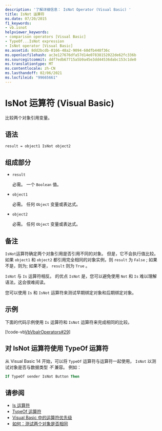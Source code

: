 ```yaml
---
description: '了解详细信息： IsNot Operator (Visual Basic) '
title: IsNot 运算符
ms.date: 07/20/2015
f1_keywords:
- vb.isnot
helpviewer_keywords:
- comparison operators [Visual Basic]
- TypeOf...IsNot expression
- IsNot operator [Visual Basic]
ms.assetid: 8dd2bcdb-0166-48a2-9094-60dfb448f36c
ms.openlocfilehash: ac3e127676dfa57d14e07838152022de62fc336b
ms.sourcegitcommit: ddf7edb67715a5b9a45e3dd44536dabc153c1de0
ms.translationtype: MT
ms.contentlocale: zh-CN
ms.lasthandoff: 02/06/2021
ms.locfileid: "99665661"
---
```

# <a name="isnot-operator-visual-basic"></a>IsNot 运算符 (Visual Basic)

比较两个对象引用变量。

## <a name="syntax"></a>语法

```vb
result = object1 IsNot object2
```

## <a name="parts"></a>组成部分

- `result`

  必需。 一个 `Boolean` 值。

- `object1`

  必需。 任何 `Object` 变量或表达式。

- `object2`

  必需。 任何 `Object` 变量或表达式。

## <a name="remarks"></a>备注

`IsNot`运算符确定两个对象引用是否引用不同的对象。 但是，它不会执行值比较。 如果 `object1` 和 `object2` 都引用完全相同的对象实例，则 `result` 为 `False` ; 如果不是，则为; 如果不是， `result` 则为 `True` 。

`IsNot` 与 `Is` 运算符相反。 的优点 `IsNot` 是，您可以避免使用 `Not` 和 `Is` 难以理解语法，这会很难阅读。

 您可以使用 `Is` 和 `IsNot` 运算符来测试早期绑定对象和后期绑定对象。

## <a name="example"></a>示例

下面的代码示例使用 `Is` 运算符和 `IsNot` 运算符来完成相同的比较。

[!code-vb[VbVbalrOperators#29](~/samples/snippets/visualbasic/VS_Snippets_VBCSharp/VbVbalrOperators/VB/Class1.vb#29)]

## <a name="use-typeof-operator-with-isnot-operator"></a>对 IsNot 运算符使用 TypeOf 运算符

从 Visual Basic 14 开始，可以将 `TypeOf` 运算符与运算符一起使用， `IsNot` 以测试对象是否与数据类型 *不* 兼容。 例如：

```vb
If TypeOf sender IsNot Button Then
```

## <a name="see-also"></a>请参阅

- [Is 运算符](is-operator.md)
- [TypeOf 运算符](typeof-operator.md)
- [Visual Basic 中的运算符优先级](operator-precedence.md)
- [如何：测试两个对象是否相同](../../programming-guide/language-features/operators-and-expressions/how-to-test-whether-two-objects-are-the-same.md)
